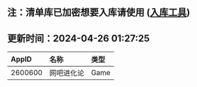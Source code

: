 ## 注：清单库已加密想要入库请使用 ([入库工具](https://github.com/BlankTMing/ManifestAutoUpdate/releases))

## 更新时间：2024-04-26 01:27:25
| AppID | 名称 | 类型  |
| :-------------------- | :----------------------------- | :----------- |
| 2600600 | 网吧进化论| Game |
